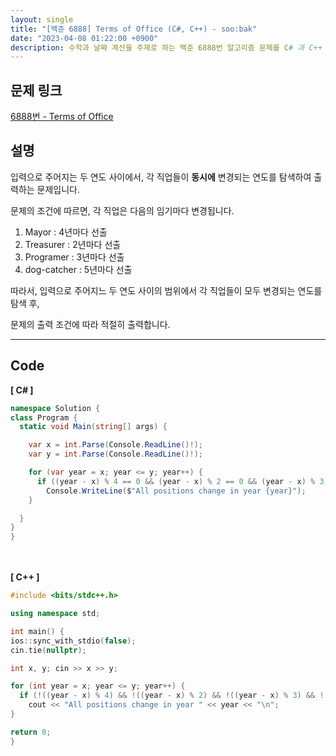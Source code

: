 ```yaml
---
layout: single
title: "[백준 6888] Terms of Office (C#, C++) - soo:bak"
date: "2023-04-08 01:22:00 +0900"
description: 수학과 날짜 계산을 주제로 하는 백준 6888번 알고리즘 문제를 C# 과 C++ 로 풀이 및 해설
---
```


## 문제 링크
  [6888번 - Terms of Office](https://www.acmicpc.net/problem/6888)

## 설명
입력으로 주어지는 두 연도 사이에서, 각 직업들이 <b>동시에</b> 변경되는 연도를 탐색하여 출력하는 문제입니다. <br>

문제의 조건에 따르면, 각 직업은 다음의 임기마다 변경됩니다. <br>
1. Mayor : 4년마다 선출
2. Treasurer : 2년마다 선출
3. Programer : 3년마다 선출
4. dog-catcher : 5년마다 선출

따라서, 입력으로 주어지느 두 연도 사이의 범위에서 각 직업들이 모두 변경되는 연도를 탐색 후, <br>

문제의 출력 조건에 따라 적절히 출력합니다. <br>

- - -

## Code
<b>[ C# ] </b>
<br>

  ```c#
namespace Solution {
  class Program {
    static void Main(string[] args) {

      var x = int.Parse(Console.ReadLine()!);
      var y = int.Parse(Console.ReadLine()!);

      for (var year = x; year <= y; year++) {
        if ((year - x) % 4 == 0 && (year - x) % 2 == 0 && (year - x) % 3 == 0 && (year - x) % 5 == 0)
          Console.WriteLine($"All positions change in year {year}");
      }

    }
  }
}
  ```
<br><br>
<b>[ C++ ] </b>
<br>

  ```c++
#include <bits/stdc++.h>

using namespace std;

int main() {
  ios::sync_with_stdio(false);
  cin.tie(nullptr);

  int x, y; cin >> x >> y;

  for (int year = x; year <= y; year++) {
    if (!((year - x) % 4) && !((year - x) % 2) && !((year - x) % 3) && !((year - x) % 5))
      cout << "All positions change in year " << year << "\n";
  }

  return 0;
}
  ```
